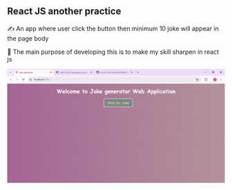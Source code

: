 ## React JS another practice

:writing_hand: An app where user click the button then minimum 10 joke will appear in the page body 

:crossed_fingers: The main purpose of developing this is to make my skill sharpen in react js 

![joke1](https://github.com/Sakshamkhadka7/ReactJS_Joke_Web/blob/fa92ab085f52def0596f65b9dc95d762f83a2b14/joke1.png)
